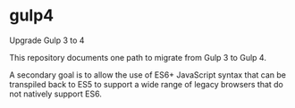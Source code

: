 # gulp4
Upgrade Gulp 3 to 4

This repository documents one path to migrate from Gulp 3 to Gulp 4.

A secondary goal is to allow the use of ES6+ JavaScript syntax that can be transpiled back to ES5 to support
a wide range of legacy browsers that do not natively support ES6.
